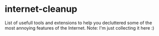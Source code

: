# internet-cleanup
List of usefull tools and extensions to help you decluttered some of the most annoying features of the Internet. Note: I'm just collecting it here :) 
